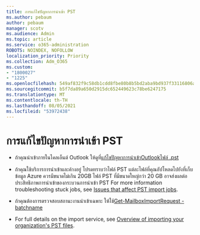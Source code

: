 ```yaml
---
title: การแก้ไขปัญหาการนําเข้า PST
ms.author: pebaum
author: pebaum
manager: scotv
ms.audience: Admin
ms.topic: article
ms.service: o365-administration
ROBOTS: NOINDEX, NOFOLLOW
localization_priority: Priority
ms.collection: Adm_O365
ms.custom:
- "1800027"
- "1225"
ms.openlocfilehash: 549af832f9c58db1cdd8fbe80b8b5bd2aba9bd937f33116806a9391cbc9a5d4c
ms.sourcegitcommit: b5f7da89a650d2915dc652449623c78be6247175
ms.translationtype: MT
ms.contentlocale: th-TH
ms.lasthandoff: 08/05/2021
ms.locfileid: "53972438"
---
```

# <a name="troubleshooting-pst-import-issues"></a>การแก้ไขปัญหาการนําเข้า PST

- ถ้าคุณนําเข้าภายในไคลเอ็นต์ Outlook ให้ดูที่[แก้ไขปัญหาการนําเข้าOutlookไฟล์ .pst](https://support.office.com/article/Fix-problems-importing-an-Outlook-pst-file-2d2e50dc-5c36-4ab2-ab50-f1be733b3d6e)

- ถ้าคุณใช้บริการการนําเข้าและค้างอยู่ โปรดทราบว่าไฟล์ PST แต่ละไฟล์ที่คุณอัปโหลดไปยังที่เก็บข้อมูล Azure ควรมีขนาดไม่เกิน 20GB ไฟล์ PST ที่มีขนาดใหญ่กว่า 20 GB อาจส่งผลต่อประสิทธิภาพการนําเข้าของกระบวนการนําเข้า PST For more information troubleshooting stuck jobs, see [Issues that affect PST import jobs](https://docs.microsoft.com/office365/troubleshoot/pst-import-service/issues-with-pst-import-job).

- ถ้าคุณต้องการตรวจสอบสถานะงานนําเข้าเฉพาะ ให้ใช้[Get-MailboxImportRequest -batchname](https://docs.microsoft.com/powershell/module/exchange/mailboxes/get-mailboximportrequest)

- For full details on the import service, see [Overview of importing your organization's PST files](https://docs.microsoft.com/microsoft-365/compliance/importing-pst-files-to-office-365?view=o365-worldwide).
